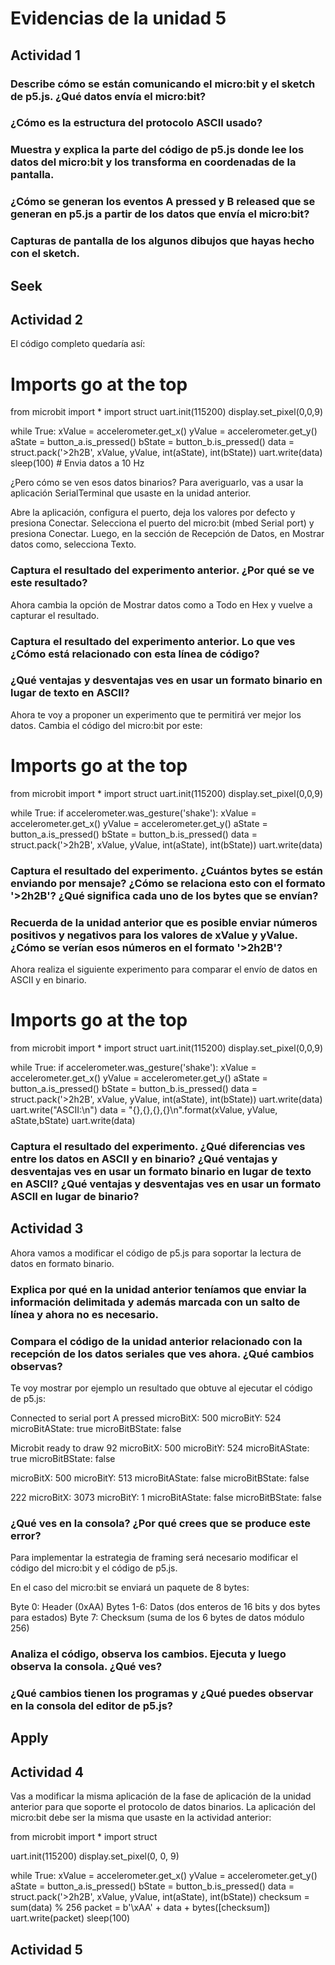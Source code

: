 
# Evidencias de la unidad 5
## Actividad 1
### Describe cómo se están comunicando el micro:bit y el sketch de p5.js. ¿Qué datos envía el micro:bit?

### ¿Cómo es la estructura del protocolo ASCII usado?

### Muestra y explica la parte del código de p5.js donde lee los datos del micro:bit y los transforma en coordenadas de la pantalla.

### ¿Cómo se generan los eventos A pressed y B released que se generan en p5.js a partir de los datos que envía el micro:bit?

### Capturas de pantalla de los algunos dibujos que hayas hecho con el sketch.

## Seek
## Actividad 2
El código completo quedaría así:

# Imports go at the top
from microbit import *
import struct
uart.init(115200)
display.set_pixel(0,0,9)

while True:
    xValue = accelerometer.get_x()
    yValue = accelerometer.get_y()
    aState = button_a.is_pressed()
    bState = button_b.is_pressed()
    data = struct.pack('>2h2B', xValue, yValue, int(aState), int(bState))
    uart.write(data)
    sleep(100) # Envia datos a 10 Hz

¿Pero cómo se ven esos datos binarios? Para averiguarlo, vas a usar la aplicación SerialTerminal que usaste en la unidad anterior.

Abre la aplicación, configura el puerto, deja los valores por defecto y presiona Conectar. Selecciona el puerto del micro:bit (mbed Serial port) y presiona Conectar. Luego, en la sección de Recepción de Datos, en Mostrar datos como, selecciona Texto.

### Captura el resultado del experimento anterior. ¿Por qué se ve este resultado?

Ahora cambia la opción de Mostrar datos como a Todo en Hex y vuelve a capturar el resultado.

### Captura el resultado del experimento anterior. Lo que ves ¿Cómo está relacionado con esta línea de código?

### ¿Qué ventajas y desventajas ves en usar un formato binario en lugar de texto en ASCII?

Ahora te voy a proponer un experimento que te permitirá ver mejor los datos. Cambia el código del micro:bit por este:

# Imports go at the top
from microbit import *
import struct
uart.init(115200)
display.set_pixel(0,0,9)

while True:
    if accelerometer.was_gesture('shake'):
        xValue = accelerometer.get_x()
        yValue = accelerometer.get_y()
        aState = button_a.is_pressed()
        bState = button_b.is_pressed()
        data = struct.pack('>2h2B', xValue, yValue, int(aState), int(bState))
        uart.write(data)

### Captura el resultado del experimento. ¿Cuántos bytes se están enviando por mensaje? ¿Cómo se relaciona esto con el formato '>2h2B'? ¿Qué significa cada uno de los bytes que se envían?

### Recuerda de la unidad anterior que es posible enviar números positivos y negativos para los valores de xValue y yValue. ¿Cómo se verían esos números en el formato '>2h2B'?

Ahora realiza el siguiente experimento para comparar el envío de datos en ASCII y en binario.

# Imports go at the top
from microbit import *
import struct
uart.init(115200)
display.set_pixel(0,0,9)

while True:
    if accelerometer.was_gesture('shake'):
        xValue = accelerometer.get_x()
        yValue = accelerometer.get_y()
        aState = button_a.is_pressed()
        bState = button_b.is_pressed()
        data = struct.pack('>2h2B', xValue, yValue, int(aState), int(bState))
        uart.write(data)
        uart.write("ASCII:\n")
        data = "{},{},{},{}\n".format(xValue, yValue, aState,bState)
        uart.write(data)

### Captura el resultado del experimento. ¿Qué diferencias ves entre los datos en ASCII y en binario? ¿Qué ventajas y desventajas ves en usar un formato binario en lugar de texto en ASCII? ¿Qué ventajas y desventajas ves en usar un formato ASCII en lugar de binario?

## Actividad 3
Ahora vamos a modificar el código de p5.js para soportar la lectura de datos en formato binario.

### Explica por qué en la unidad anterior teníamos que enviar la información delimitada y además marcada con un salto de línea y ahora no es necesario.

### Compara el código de la unidad anterior relacionado con la recepción de los datos seriales que ves ahora. ¿Qué cambios observas?

Te voy mostrar por ejemplo un resultado que obtuve al ejecutar el código de p5.js:

Connected to serial port
A pressed
microBitX: 500 microBitY: 524 microBitAState: true microBitBState: false

Microbit ready to draw
92 microBitX: 500 microBitY: 524 microBitAState: true microBitBState: false

microBitX: 500 microBitY: 513 microBitAState: false microBitBState: false

222 microBitX: 3073 microBitY: 1 microBitAState: false microBitBState: false

### ¿Qué ves en la consola? ¿Por qué crees que se produce este error?

Para implementar la estrategia de framing será necesario modificar el código del micro:bit y el código de p5.js.

En el caso del micro:bit se enviará un paquete de 8 bytes:

Byte 0: Header (0xAA)
Bytes 1-6: Datos (dos enteros de 16 bits y dos bytes para estados)
Byte 7: Checksum (suma de los 6 bytes de datos módulo 256)

### Analiza el código, observa los cambios. Ejecuta y luego observa la consola. ¿Qué ves?

### ¿Qué cambios tienen los programas y ¿Qué puedes observar en la consola del editor de p5.js?

## Apply
## Actividad 4
Vas a modificar la misma aplicación de la fase de aplicación de la unidad anterior para que soporte el protocolo de datos binarios. La aplicación del micro:bit debe ser la misma que usaste en la actividad anterior:

from microbit import *
import struct

uart.init(115200)
display.set_pixel(0, 0, 9)

while True:
    xValue = accelerometer.get_x()
    yValue = accelerometer.get_y()
    aState = button_a.is_pressed()
    bState = button_b.is_pressed()
    data = struct.pack('>2h2B', xValue, yValue, int(aState), int(bState))
    checksum = sum(data) % 256
    packet = b'\xAA' + data + bytes([checksum])
    uart.write(packet)
    sleep(100)


## Actividad 5
